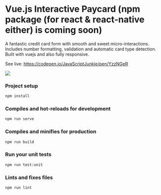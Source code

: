 # Vue.js Interactive Paycard (npm package (for react & react-native either) is coming soon)

A fantastic credit card form with smooth and sweet micro-interactions. Includes number formatting, validation and automatic card type detection. Built with vuejs and also fully responsive.

See live: https://codepen.io/JavaScriptJunkie/pen/YzzNGeR

![](demo.gif)


### Project setup
```bash
npm install
```

### Compiles and hot-reloads for development
```bash
npm run serve
```

### Compiles and minifies for production
```bash
npm run build
```

### Run your unit tests
```bash
npm run test:unit
```

### Lints and fixes files
```bash
npm run lint
```